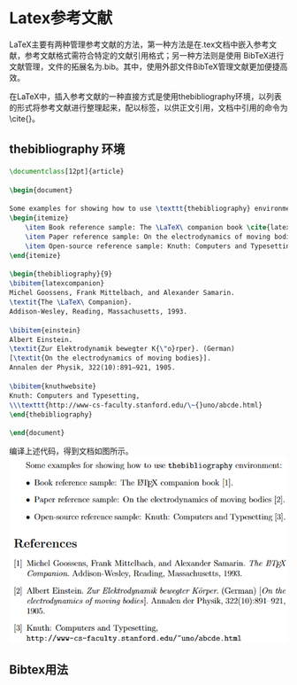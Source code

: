 # Latex参考文献

LaTeX主要有两种管理参考文献的方法，第一种方法是在.tex文档中嵌入参考文献，参考文献格式需符合特定的文献引用格式；另一种方法则是使用 BibTeX进行文献管理，文件的拓展名为.bib。其中，使用外部文件BibTeX管理文献更加便捷高效。


在LaTeX中，插入参考文献的一种直接方式是使用thebibliography环境，以列表的形式将参考文献进行整理起来，配以标签，以供正文引用，文档中引用的命令为\cite{}。


## thebibliography 环境
```latex
\documentclass[12pt]{article}

\begin{document}

Some examples for showing how to use \texttt{thebibliography} environment:
\begin{itemize}
    \item Book reference sample: The \LaTeX\ companion book \cite{latexcompanion}.
    \item Paper reference sample: On the electrodynamics of moving bodies \cite{einstein}.
    \item Open-source reference sample: Knuth: Computers and Typesetting \cite{knuthwebsite}.
\end{itemize}

\begin{thebibliography}{9}
\bibitem{latexcompanion} 
Michel Goossens, Frank Mittelbach, and Alexander Samarin. 
\textit{The \LaTeX\ Companion}. 
Addison-Wesley, Reading, Massachusetts, 1993.

\bibitem{einstein} 
Albert Einstein. 
\textit{Zur Elektrodynamik bewegter K{\"o}rper}. (German) 
[\textit{On the electrodynamics of moving bodies}]. 
Annalen der Physik, 322(10):891–921, 1905.

\bibitem{knuthwebsite} 
Knuth: Computers and Typesetting,
\\\texttt{http://www-cs-faculty.stanford.edu/\~{}uno/abcde.html}
\end{thebibliography}

\end{document}
```
编译上述代码，得到文档如图所示。
![alt text](./img/references1.png)


## Bibtex用法





